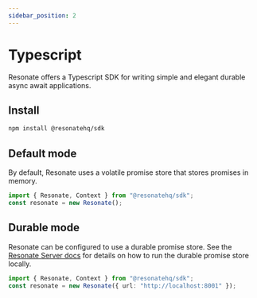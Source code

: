```yaml
---
sidebar_position: 2
---
```


# Typescript

Resonate offers a Typescript SDK for writing simple and elegant durable async await applications.

## Install

```bash
npm install @resonatehq/sdk
```

## Default mode

By default, Resonate uses a volatile promise store that stores promises in memory.

```ts
import { Resonate, Context } from "@resonatehq/sdk";
const resonate = new Resonate();
```

## Durable mode

Resonate can be configured to use a durable promise store. See the [Resonate Server docs](/resonate/quickstart) for details on how to run the durable promise store locally.

```ts
import { Resonate, Context } from "@resonatehq/sdk";
const resonate = new Resonate({ url: "http://localhost:8001" });
```
